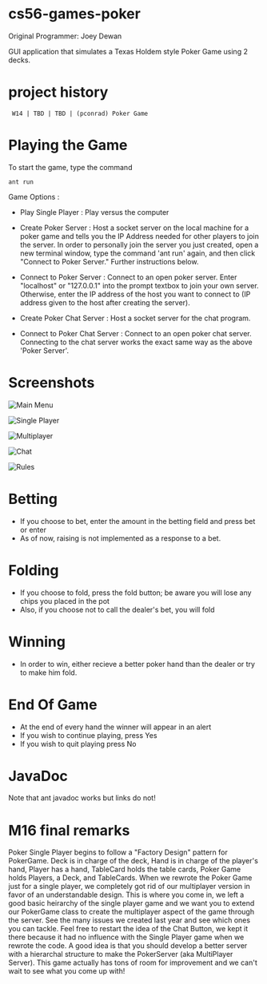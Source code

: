 cs56-games-poker
================
Original Programmer: Joey Dewan
        
GUI application that simulates a Texas Holdem style Poker Game using 2 decks.

project history
===============
```
 W14 | TBD | TBD | (pconrad) Poker Game
```

Playing the Game
================
To start the game, type the command
```
ant run
```
Game Options :

* Play Single Player : Play versus the computer

* Create Poker Server : Host a socket server on the local machine for a poker game and tells you the IP Address needed for other players to join the server. In order to personally join the server you just created, open a new terminal window, type the command 'ant run' again, and then click "Connect to Poker Server." Further instructions below.

* Connect to Poker Server : Connect to an open poker server. Enter "localhost" or "127.0.0.1" into the prompt textbox to join your own server. Otherwise, enter the IP address of the host you want to connect to (IP address given to the host after creating the server). 

* Create Poker Chat Server : Host a socket server for the chat program. 

* Connect to Poker Chat Server : Connect to an open poker chat server. Connecting to the chat server works the exact same way as the above 'Poker Server'.
 
Screenshots
===========
![Main Menu](https://raw.githubusercontent.com/dvanmali/cs56-games-poker/master/menu.png)

![Single Player](https://raw.githubusercontent.com/dvanmali/cs56-games-poker/master/singleplayer.png)

![Multiplayer](https://raw.githubusercontent.com/dvanmali/cs56-games-poker/master/multiplayer.png)

![Chat](https://raw.githubusercontent.com/dvanmali/cs56-games-poker/master/Chat.png)

![Rules](https://raw.githubusercontent.com/dvanmali/cs56-games-poker/src/edu/ucsb/cs56/projects/games/poker/rules.png)

Betting
=======
* If you choose to bet, enter the amount in the betting field and press bet or enter
* As of now, raising is not implemented as a response to a bet.

Folding
=======
* If you choose to fold, press the fold button; be aware you will lose any chips you placed in the pot
* Also, if you choose not to call the dealer's bet, you will fold

Winning
=======
* In order to win, either recieve a better poker hand than the dealer or try to make him fold.

End Of Game
===========
* At the end of every hand the winner will appear in an alert
* If you wish to continue playing, press Yes
* If you wish to quit playing press No

JavaDoc
=======
Note that ant javadoc works but links do not!


M16 final remarks
=================
Poker Single Player begins to follow a "Factory Design" pattern for PokerGame. Deck is in charge of the deck, Hand is in charge of the player's hand, Player has a hand, TableCard holds the table cards, Poker Game holds Players, a Deck, and TableCards. When we rewrote the Poker Game just for a single player, we completely got rid of our multiplayer version in favor of an understandable design. This is where you come in, we left a good basic heirarchy of the single player game and we want you to extend our PokerGame class to create the multiplayer aspect of the game through the server. See the many issues we created last year and see which ones you can tackle. Feel free to restart the idea of the Chat Button, we kept it there because it had no influence with the Single Player game when we rewrote the code. A good idea is that you should develop a better server with a hierarchal structure to make the PokerServer (aka MultiPlayer Server). This game actually has tons of room for improvement and we can't wait to see what you come up with!
